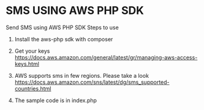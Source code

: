 # SMS USING AWS PHP SDK
Send SMS using AWS PHP SDK
Steps to use

1. Install the aws-php sdk with composer

2. Get your keys
https://docs.aws.amazon.com/general/latest/gr/managing-aws-access-keys.html

3. AWS supports sms in few regions. Please take a look
https://docs.aws.amazon.com/sns/latest/dg/sms_supported-countries.html

4. The sample code is in index.php
